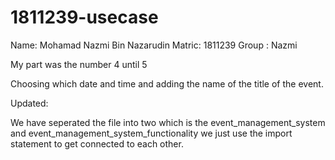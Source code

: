 # 1811239-usecase
Name: Mohamad Nazmi Bin Nazarudin
Matric: 1811239
Group : Nazmi

My part was the number 4 until 5

Choosing which date and time and adding the name of the title of the event.

Updated:

We have seperated the file into two which is the event_management_system and event_management_system_functionality
we just use the import statement to get connected to each other.

